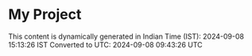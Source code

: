# My Project

This content is dynamically generated in Indian Time (IST): 2024-09-08 15:13:26 IST
Converted to UTC: 2024-09-08 09:43:26 UTC
